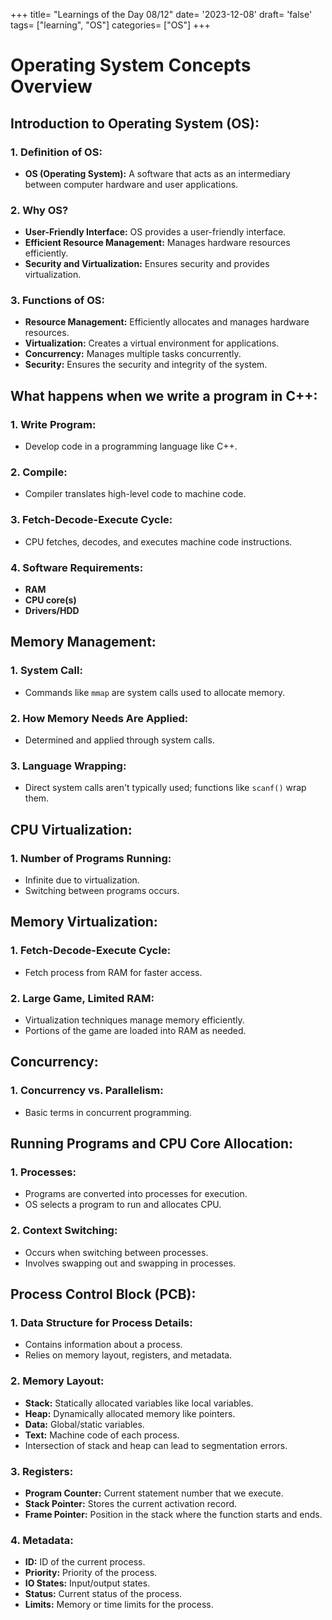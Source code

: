 +++
title= "Learnings of the Day 08/12"
date= '2023-12-08'
draft= 'false'
tags= ["learning", "OS"]
categories= ["OS"]
+++

# Operating System Concepts Overview

## Introduction to Operating System (OS):

### 1. Definition of OS:
- **OS (Operating System):** A software that acts as an intermediary between computer hardware and user applications.

### 2. Why OS?
- **User-Friendly Interface:** OS provides a user-friendly interface.
- **Efficient Resource Management:** Manages hardware resources efficiently.
- **Security and Virtualization:** Ensures security and provides virtualization.

### 3. Functions of OS:
- **Resource Management:** Efficiently allocates and manages hardware resources.
- **Virtualization:** Creates a virtual environment for applications.
- **Concurrency:** Manages multiple tasks concurrently.
- **Security:** Ensures the security and integrity of the system.

## What happens when we write a program in C++:

### 1. Write Program:
- Develop code in a programming language like C++.

### 2. Compile:
- Compiler translates high-level code to machine code.

### 3. Fetch-Decode-Execute Cycle:
- CPU fetches, decodes, and executes machine code instructions.

### 4. Software Requirements:
- **RAM**
- **CPU core(s)**
- **Drivers/HDD**

## Memory Management:

### 1. System Call:
- Commands like `mmap` are system calls used to allocate memory.

### 2. How Memory Needs Are Applied:
- Determined and applied through system calls.

### 3. Language Wrapping:
- Direct system calls aren't typically used; functions like `scanf()` wrap them.

## CPU Virtualization:

### 1. Number of Programs Running:
- Infinite due to virtualization.
- Switching between programs occurs.

## Memory Virtualization:

### 1. Fetch-Decode-Execute Cycle:
- Fetch process from RAM for faster access.

### 2. Large Game, Limited RAM:
- Virtualization techniques manage memory efficiently.
- Portions of the game are loaded into RAM as needed.

## Concurrency:

### 1. Concurrency vs. Parallelism:
- Basic terms in concurrent programming.

## Running Programs and CPU Core Allocation:

### 1. Processes:
- Programs are converted into processes for execution.
- OS selects a program to run and allocates CPU.

### 2. Context Switching:
- Occurs when switching between processes.
- Involves swapping out and swapping in processes.

## Process Control Block (PCB):

### 1. Data Structure for Process Details:
- Contains information about a process.
- Relies on memory layout, registers, and metadata.

### 2. Memory Layout:
- **Stack:** Statically allocated variables like local variables.
- **Heap:** Dynamically allocated memory like pointers.
- **Data:** Global/static variables.
- **Text:** Machine code of each process.
- Intersection of stack and heap can lead to segmentation errors.

### 3. Registers:
- **Program Counter:** Current statement number that we execute.
- **Stack Pointer:** Stores the current activation record.
- **Frame Pointer:** Position in the stack where the function starts and ends.

### 4. Metadata:
- **ID:** ID of the current process.
- **Priority:** Priority of the process.
- **IO States:** Input/output states.
- **Status:** Current status of the process.
- **Limits:** Memory or time limits for the process.
